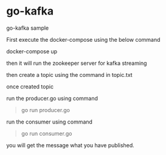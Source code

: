 # go-kafka
go-kafka sample


First execute the docker-compose using the below command

docker-compose up

then it will run the zookeeper server for kafka streaming

then create a topic using the command in topic.txt

once created topic

run the producer.go using command
>go run producer.go

run the consumer using command
>go run consumer.go

you will get the message what you have published.
